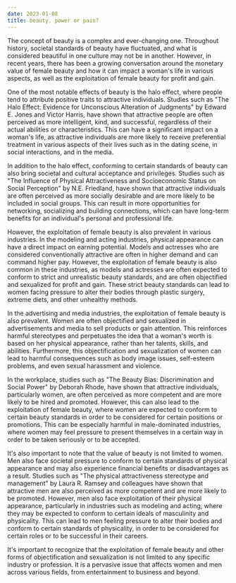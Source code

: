 ```yaml
---
date: 2023-01-08
title: beauty. power or pain?
---
```


The concept of beauty is a complex and ever-changing one. Throughout history, societal standards of beauty have fluctuated, and what is considered beautiful in one culture may not be in another. However, in recent years, there has been a growing conversation around the monetary value of female beauty and how it can impact a woman's life in various aspects, as well as the exploitation of female beauty for profit and gain.

One of the most notable effects of beauty is the halo effect, where people tend to attribute positive traits to attractive individuals. Studies such as "The Halo Effect: Evidence for Unconscious Alteration of Judgments" by Edward E. Jones and Victor Harris, have shown that attractive people are often perceived as more intelligent, kind, and successful, regardless of their actual abilities or characteristics. This can have a significant impact on a woman's life, as attractive individuals are more likely to receive preferential treatment in various aspects of their lives such as in the dating scene, in social interactions, and in the media.

In addition to the halo effect, conforming to certain standards of beauty can also bring societal and cultural acceptance and privileges. Studies such as "The Influence of Physical Attractiveness and Socioeconomic Status on Social Perception" by N.E. Friedland, have shown that attractive individuals are often perceived as more socially desirable and are more likely to be included in social groups. This can result in more opportunities for networking, socializing and building connections, which can have long-term benefits for an individual's personal and professional life.

However, the exploitation of female beauty is also prevalent in various industries. In the modeling and acting industries, physical appearance can have a direct impact on earning potential. Models and actresses who are considered conventionally attractive are often in higher demand and can command higher pay. However, the exploitation of female beauty is also common in these industries, as models and actresses are often expected to conform to strict and unrealistic beauty standards, and are often objectified and sexualized for profit and gain. These strict beauty standards can lead to women facing pressure to alter their bodies through plastic surgery, extreme diets, and other unhealthy methods.

In the advertising and media industries, the exploitation of female beauty is also prevalent. Women are often objectified and sexualized in advertisements and media to sell products or gain attention. This reinforces harmful stereotypes and perpetuates the idea that a woman's worth is based on her physical appearance, rather than her talents, skills, and abilities. Furthermore, this objectification and sexualization of women can lead to harmful consequences such as body image issues, self-esteem problems, and even sexual harassment and violence.

In the workplace, studies such as "The Beauty Bias: Discrimination and Social Power" by Deborah Rhode, have shown that attractive individuals, particularly women, are often perceived as more competent and are more likely to be hired and promoted. However, this can also lead to the exploitation of female beauty, where women are expected to conform to certain beauty standards in order to be considered for certain positions or promotions. This can be especially harmful in male-dominated industries, where women may feel pressure to present themselves in a certain way in order to be taken seriously or to be accepted.

It's also important to note that the value of beauty is not limited to women. Men also face societal pressure to conform to certain standards of physical appearance and may also experience financial benefits or disadvantages as a result. Studies such as "The physical attractiveness stereotype and management" by Laura R. Ramsey and colleagues have shown that attractive men are also perceived as more competent and are more likely to be promoted. However, men also face exploitation of their physical appearance, particularly in industries such as modeling and acting, where they may be expected to conform to certain ideals of masculinity and physicality. This can lead to men feeling pressure to alter their bodies and conform to certain standards of physicality, in order to be considered for certain roles or to be successful in their careers.

It's important to recognize that the exploitation of female beauty and other forms of objectification and sexualization is not limited to any specific industry or profession. It is a pervasive issue that affects women and men across various fields, from entertainment to business and beyond.
